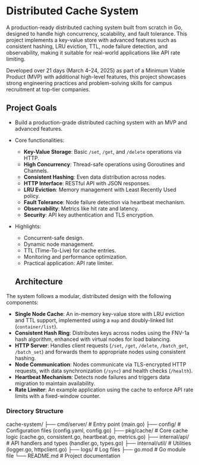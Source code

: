 # Distributed Cache System

A production-ready distributed caching system built from scratch in Go, designed to handle high concurrency, scalability, and fault tolerance. This project implements a key-value store with advanced features such as consistent hashing, LRU eviction, TTL, node failure detection, and observability, making it suitable for real-world applications like API rate limiting.

Developed over 21 days (March 4–24, 2025) as part of a Minimum Viable Product (MVP) with additional high-level features, this project showcases strong engineering practices and problem-solving skills for campus recruitment at top-tier companies.

## Project Goals

- Build a production-grade distributed caching system with an MVP and advanced features.
- Core functionalities:
  - **Key-Value Storage**: Basic `/set`, `/get`, and `/delete` operations via HTTP.
  - **High Concurrency**: Thread-safe operations using Goroutines and Channels.
  - **Consistent Hashing**: Even data distribution across nodes.
  - **HTTP Interface**: RESTful API with JSON responses.
  - **LRU Eviction**: Memory management with Least Recently Used policy.
  - **Fault Tolerance**: Node failure detection via heartbeat mechanism.
  - **Observability**: Metrics like hit rate and latency.
  - **Security**: API key authentication and TLS encryption.
- Highlights:
  - Concurrent-safe design.
  - Dynamic node management.
  - TTL (Time-To-Live) for cache entries.
  - Monitoring and performance optimization.
  - Practical application: API rate limiter.

  ## Architecture

The system follows a modular, distributed design with the following components:

- **Single Node Cache**: An in-memory key-value store with LRU eviction and TTL support, implemented using a `map` and doubly-linked list (`container/list`).
- **Consistent Hash Ring**: Distributes keys across nodes using the FNV-1a hash algorithm, enhanced with virtual nodes for load balancing.
- **HTTP Server**: Handles client requests (`/set`, `/get`, `/delete`, `/batch_get`, `/batch_set`) and forwards them to appropriate nodes using consistent hashing.
- **Node Communication**: Nodes communicate via TLS-encrypted HTTP requests, with data synchronization (`/sync`) and health checks (`/health`).
- **Heartbeat Mechanism**: Detects node failures and triggers data migration to maintain availability.
- **Rate Limiter**: An example application using the cache to enforce API rate limits with a fixed-window counter.

### Directory Structure

cache-system/
├── cmd/server/         # Entry point (main.go)
├── config/            # Configuration files (config.yaml, config.go)
├── pkg/cache/         # Core cache logic (cache.go, consistent.go, heartbeat.go, metrics.go)
├── internal/api/      # API handlers and types (handler.go, types.go)
├── internal/util/     # Utilities (logger.go, httpclient.go)
├── logs/              # Log files
├── go.mod             # Go module file
└── README.md          # Project documentation